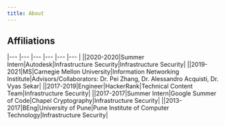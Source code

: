 ```yaml
---
title: About
---
```


<h2>Affiliations</h2>

|--- |--- |--- |--- |--- |--- |
||2020-2020|Summer Intern|Autodesk|Infrastructure Security|Infrastructure Security|
||2019-2021|MS|Carnegie Mellon University|Information Networking Institute|Advisors/Collaborators: Dr. Pei Zhang, Dr. Alessandro Acquisti, Dr. Vyas Sekar|
||2017-2019|Engineer|HackerRank|Technical Content Team|Infrastructure Security|
||2017-2017|Summer Intern|Google Summer of Code|Chapel Cryptography|Infrastructure Security|
||2013-2017|BEng|University of Pune|Pune Institute of Computer Technology|Infrastructure Security|
